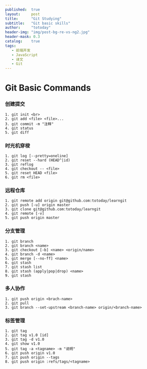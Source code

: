 ```yaml
---
published:  true
layout:     post
title:      "Git Studying"
subtitle:   "Git basic skills"
author:     "totoday"
header-img: "img/post-bg-re-vs-ng2.jpg"
header-mask: 0.3
catalog:    true
tags:
   - 前端开发
   - JavaScript
   - 译文
   - Git
---
```


# Git Basic Commands

### 创建提交
	1. git init	<br> 
	2. git add <file> <file>... 
	3. git commit -m "注释"
	4. git status
	5. git diff

### 时光机穿梭	
	1. git log [--pretty=oneline]
	2. git reset --hard (HEAD^|id)
	3. git reflog
	4. git checkout -- <file>
	5. git reset HEAD <file>
	6. git rm <file>

### 远程仓库
	1. git remote add origin git@github.com:totoday/learngit
	2. git push [-u] origin master
	3. git clone git@github.com:totoday/learngit
	4. git remote [-v]
	5. git push origin master

### 分支管理
	1. git branch
	2. git branch <name>
	3. git checkout [-b] <name> <origin/name>
	4. git branch -d <name>
	5. git merge [--no-ff] <name>
	6. git stash
	7. git stash list
	8. git stash (apply|pop|drop) <name>
	9. git stash 

### 多人协作
	1. git push origin <brach-name>
	2. git pull 
	3. git branch --set-upstream <branch-name> origin/<branch-name>

### 标签管理
	1. git tag 
	2. git tag v1.0 [id]
	3. git tag -d v1.0
	4. git show v1.0
	5. git tag -a <tagname> -m "说明"
	6. git push origin v1.0
	7. git push origin --tags
	8. git push origin :refs/tags/<tagname>

	